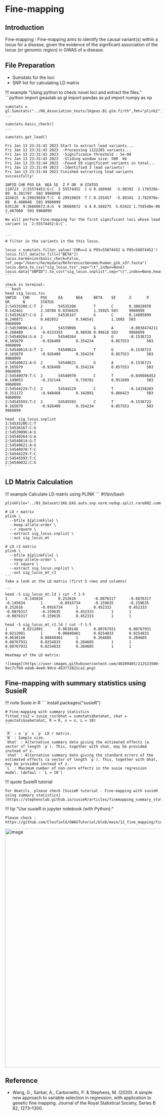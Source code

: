 # Fine-mapping

## Introduction

Fine-mapping : Fine-mapping aims to identify the causal variant(s) within a locus for a disease, given the evidence of the significant association of the locus (or genomic region) in GWAS of a disease.

## File Preparation

- Sumstats for the loci
- SNP list for calculating LD matrix

!!! example "Using python to check novel loci and extract the files."
    ```python
    import gwaslab as gl
    import pandas as pd
    import numpy as np
    
    sumstats = gl.Sumstats("../06_Association_tests/1kgeas.B1.glm.firth",fmt="plink2")
    ...
    
    sumstats.basic_check()
    ...
    
    sumstats.get_lead()
    
    Fri Jan 13 23:31:43 2023 Start to extract lead variants...
    Fri Jan 13 23:31:43 2023  -Processing 1122285 variants...
    Fri Jan 13 23:31:43 2023  -Significance threshold : 5e-08
    Fri Jan 13 23:31:43 2023  -Sliding window size: 500  kb
    Fri Jan 13 23:31:44 2023  -Found 59 significant variants in total...
    Fri Jan 13 23:31:44 2023  -Identified 3 lead variants!
    Fri Jan 13 23:31:44 2023 Finished extracting lead variants successfully!
    
    SNPID CHR POS EA  NEA SE  Z P OR  N STATUS
    110723  2:55574452:G:C  2 55574452  C G 0.160948  -5.98392  2.178320e-09  0.381707  503 9960099
    424615  6:29919659:T:C  6 29919659  T C 0.155457  -5.89341  3.782970e-09  0.400048  503 9960099
    635128  9:36660672:A:G  9 36660672  G A 0.160275  5.63422 1.758540e-08  2.467060  503 9960099
    ```
    We will perform fine-mapping for the first significant loci whose lead variant is `2:55574452:G:C`.
    
    
    ```
    # filter in the variants in the this locus.
    
    locus = sumstats.filter_value('CHR==2 & POS>55074452 & POS<56074452')
    locus.fill_data(to_fill=["BETA"])
    locus.harmonize(basic_check=False, ref_seq="/Users/he/mydata/Reference/Genome/human_g1k_v37.fasta")
    locus.data.to_csv("sig_locus.tsv",sep="\t",index=None)
    locus.data["SNPID"].to_csv("sig_locus.snplist",sep="\t",index=None,header=None)
    ```
    
    check in terminal:
    ```bash
    head sig_locus.tsv
    SNPID   CHR     POS     EA      NEA     BETA    SE      Z       P       OR      N       STATUS
    2:54535206:C:T  2       54535206        T       C       0.30028978      0.142461        2.10786 0.0350429       1.35025 503     9960099
    2:54536167:C:G  2       54536167        G       C       0.14885099      0.246871        0.602952        0.546541        1.1605  503     9960099
    2:54539096:A:G  2       54539096        G       A       -0.0038474211   0.288489        -0.0133355      0.98936 0.99616 503     9960099
    2:54540264:G:A  2       54540264        A       G       -0.1536723      0.165879        -0.926409       0.354234        0.857553        503     9960099
    2:54540614:G:T  2       54540614        T       G       -0.1536723      0.165879        -0.926409       0.354234        0.857553        503     9960099
    2:54540621:A:G  2       54540621        G       A       -0.1536723      0.165879        -0.926409       0.354234        0.857553        503     9960099
    2:54540970:T:C  2       54540970        C       T       -0.049506452    0.149053        -0.332144       0.739781        0.951699        503     9960099
    2:54544229:T:C  2       54544229        C       T       -0.14338203     0.151172        -0.948468       0.342891        0.866423        503     9960099
    2:54545593:T:C  2       54545593        C       T       -0.1536723      0.165879        -0.926409       0.354234        0.857553        503     9960099
    
    head  sig_locus.snplist
    2:54535206:C:T
    2:54536167:C:G
    2:54539096:A:G
    2:54540264:G:A
    2:54540614:G:T
    2:54540621:A:G
    2:54540970:T:C
    2:54544229:T:C
    2:54545593:T:C
    2:54546032:C:G
    ```

## LD Matrix Calculation

!!! example Calculate LD matrix using PLINK
    ```
    #!/bin/bash
    
    plinkFile="../01_Dataset/1KG.EAS.auto.snp.norm.nodup.split.rare002.common015.missing"
    
    # LD r matrix
    plink \
      --bfile ${plinkFile} \
      --keep-allele-order \
      --r square \
      --extract sig_locus.snplist \
      --out sig_locus_mt
    
    # LD r2 matrix
    plink \
      --bfile ${plinkFile} \
      --keep-allele-order \
      --r2 square \
      --extract sig_locus.snplist \
      --out sig_locus_mt_r2
    ```
    Take a look at the LD matrix (first 5 rows and columns)
    
    ```
    head -5 sig_locus_mt.ld | cut -f 1-5
    1       -0.145634       0.252616        -0.0876317      -0.0876317
    -0.145634       1       -0.0916734      -0.159635       -0.159635
    0.252616        -0.0916734      1       0.452333        0.452333
    -0.0876317      -0.159635       0.452333        1       1
    -0.0876317      -0.159635       0.452333        1       1
    
    head -5 sig_locus_mt_r2.ld | cut -f 1-5
    1       0.0212091       0.0638148       0.00767931      0.00767931
    0.0212091       1       0.00840401      0.0254833       0.0254833
    0.0638148       0.00840401      1       0.204605        0.204605
    0.00767931      0.0254833       0.204605        1       1
    0.00767931      0.0254833       0.204605        1       1
    ```
    Heatmap of the LD matrix:
    
    ![image](https://user-images.githubusercontent.com/40289485/212523500-6ec7cfb9-eda6-4ee0-9dce-463772821ca2.png)

## Fine-mapping with summary statistics using SusieR 

!!! note Susie in R
    ```
    install.packages("susieR")
    
    # Fine-mapping with summary statistics
    fitted_rss2 = susie_rss(bhat = sumstats$betahat, shat = sumstats$sebetahat, R = R, n = n, L = 10)
    ```
    
    `R` : a `p` x `p` LD r matrix.
    `N` : Sample size.
    `bhat` : Alternative summary data giving the estimated effects (a vector of length `p`). This, together with shat, may be provided instead of z.
    `shat` : Alternative summary data giving the standard errors of the estimated effects (a vector of length `p`). This, together with bhat, may be provided instead of z.
    `L` : Maximum number of non-zero effects in the susie regression model. (defaul : `L = 10`)

!!! quote SusieR tutorial
    
    For deatils, please check [SusieR tutorial - Fine-mapping with susieR using summary statistics](https://stephenslab.github.io/susieR/articles/finemapping_summary_statistics.html)

!!! tip "Use susieR in jupyter notebook (with Python):"
    
    Please check : https://github.com/Cloufield/GWASTutorial/blob/main/12_fine_mapping/finemapping_susie.ipynb

<img width="770" alt="image" src="https://user-images.githubusercontent.com/40289485/212628837-d20c0a59-9a6a-46a5-8c2d-a12fd427c794.png">


## Reference

- Wang, G., Sarkar, A., Carbonetto, P. & Stephens, M. (2020). A simple new approach to variable selection in regression, with application to genetic fine mapping. Journal of the Royal Statistical Society, Series B 82, 1273–1300. 